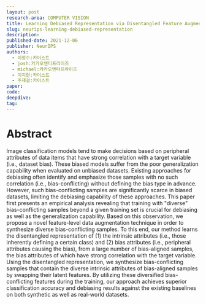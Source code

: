 ```yaml
---
layout: post
research-area: COMPUTER VISION
title: Learning Debiased Representation via Disentangled Feature Augmentation
slug: neurips-learning-debiased-representation
description:
published-date: 2021-12-06
publisher: NeurIPS
authors:
  - 이정수:카이스트
  - josh:카카오엔터프라이즈
  - michael:카카오엔터프라이즈
  - 이지현:카이스트
  - 주재걸:카이스트
paper: 
code:
deepdive:
tag:
---
```


# Abstract

Image classification models tend to make decisions based on peripheral attributes of data items that have strong correlation with a target variable (i.e., dataset bias). These biased models suffer from the poor generalization capability when evaluated on unbiased datasets. Existing approaches for debiasing often identify and emphasize those samples with no such correlation (i.e., bias-conflicting) without defining the bias type in advance. However, such bias-conflicting samples are significantly scarce in biased datasets, limiting the debiasing capability of these approaches. This paper first presents an empirical analysis revealing that training with "diverse" bias-conflicting samples beyond a given training set is crucial for debiasing as well as the generalization capability. Based on this observation, we propose a novel feature-level data augmentation technique in order to synthesize diverse bias-conflicting samples. To this end, our method learns the disentangled representation of (1) the intrinsic attributes (i.e., those inherently defining a certain class) and (2) bias attributes (i.e., peripheral attributes causing the bias), from a large number of bias-aligned samples, the bias attributes of which have strong correlation with the target variable. Using the disentangled representation, we synthesize bias-conflicting samples that contain the diverse intrinsic attributes of bias-aligned samples by swapping their latent features. By utilizing these diversified bias-conflicting features during the training, our approach achieves superior classification accuracy and debiasing results against the existing baselines on both synthetic as well as real-world datasets.
